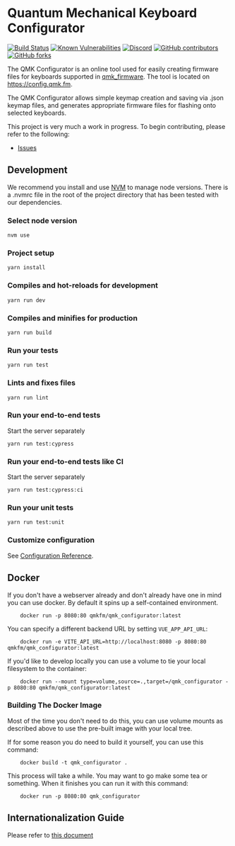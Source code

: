 # Quantum Mechanical Keyboard Configurator

[![Build Status](https://github.com/qmk/qmk_configurator/workflows/Website%20build/badge.svg)](https://github.com/qmk/qmk_configurator/actions)
[![Known Vulnerabilities](https://snyk.io/test/github/qmk/qmk_configurator/badge.svg)](https://snyk.io/test/github/qmk/qmk_configurator)
[![Discord](https://img.shields.io/discord/440868230475677696.svg)](https://discord.gg/qmk)
[![GitHub contributors](https://img.shields.io/github/contributors/qmk/qmk_configurator.svg)](https://github.com/qmk/qmk_configurator/pulse/monthly)
[![GitHub forks](https://img.shields.io/github/forks/qmk/qmk_configurator.svg?style=social&label=Fork)](https://github.com/qmk/qmk_configurator/)

The QMK Configurator is an online tool used for easily creating firmware files
for keyboards supported in [qmk_firmware](https://github.com/qmk/qmk_firmware).
The tool is located on <https://config.qmk.fm>.

The QMK Configurator allows simple keymap creation and saving via .json keymap
files, and generates appropriate firmware files for flashing onto selected
keyboards.

This project is very much a work in progress. To begin contributing, please
refer to the following:

-   [Issues](https://github.com/qmk/qmk_configurator/issues)

## Development

We recommend you install and use [NVM](https://github.com/creationix/nvm) to
manage node versions. There is a .nvmrc file in the root of the project
directory that has been tested with our dependencies.

### Select node version

```shell
nvm use
```

### Project setup

```shell
yarn install
```

### Compiles and hot-reloads for development

```shell
yarn run dev
```

### Compiles and minifies for production

```shell
yarn run build
```

### Run your tests

```shell
yarn run test
```

### Lints and fixes files

```shell
yarn run lint
```

### Run your end-to-end tests

Start the server separately

```shell
yarn run test:cypress
```

### Run your end-to-end tests like CI

Start the server separately

```shell
yarn run test:cypress:ci
```

### Run your unit tests

```shell
yarn run test:unit
```

### Customize configuration

See [Configuration Reference](https://vitejs.dev/config/).

## Docker

If you don't have a webserver already and don't already have one in mind you
can use docker. By default it spins up a self-contained environment.

```shell
    docker run -p 8080:80 qmkfm/qmk_configurator:latest
```

You can specify a different backend URL by setting `VUE_APP_API_URL`:

```shell
    docker run -e VITE_API_URL=http://localhost:8080 -p 8080:80 qmkfm/qmk_configurator:latest
```

If you'd like to develop locally you can use a volume to tie your local
filesystem to the container:

```shell
    docker run --mount type=volume,source=.,target=/qmk_configurator -p 8080:80 qmkfm/qmk_configurator:latest
```

### Building The Docker Image

Most of the time you don't need to do this, you can use volume mounts as
described above to use the pre-built image with your local tree.

If for some reason you do need to build it yourself, you can use this command:

```shell
    docker build -t qmk_configurator .
```

This process will take a while. You may want to go make some tea or something.
When it finishes you can run it with this command:

```shell
    docker run -p 8080:80 qmk_configurator
```

## Internationalization Guide

Please refer to [this document](internationalization_guide.md)
